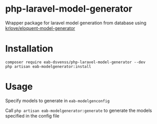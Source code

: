 # php-laravel-model-generator
Wrapper package for laravel model generation from database using [krlove/eloquent-model-generator](https://github.com/krlove/eloquent-model-generator)

# Installation

```
composer require eab-dsvenss/php-laravel-model-generator --dev
php artisan eab-modelgenerator:install
```

# Usage

Specify models to generate in `eab-modelgenconfig`

Call `php artisan eab-modelgenerator:generate` to generate the models specified in the config file